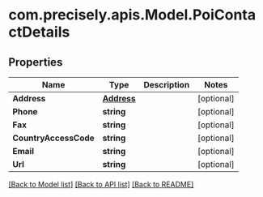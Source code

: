 # com.precisely.apis.Model.PoiContactDetails
## Properties

Name | Type | Description | Notes
------------ | ------------- | ------------- | -------------
**Address** | [**Address**](Address.md) |  | [optional] 
**Phone** | **string** |  | [optional] 
**Fax** | **string** |  | [optional] 
**CountryAccessCode** | **string** |  | [optional] 
**Email** | **string** |  | [optional] 
**Url** | **string** |  | [optional] 

[[Back to Model list]](../README.md#documentation-for-models) [[Back to API list]](../README.md#documentation-for-api-endpoints) [[Back to README]](../README.md)

